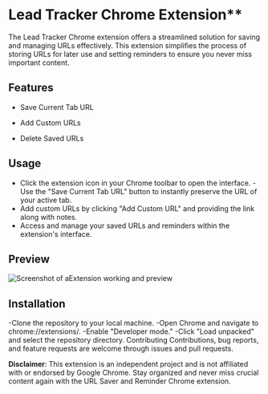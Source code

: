 # Lead Tracker Chrome Extension**
The Lead Tracker Chrome extension offers a streamlined solution for saving and managing URLs effectively. 
This extension simplifies the process of storing URLs for later use and setting reminders to ensure you never miss important content.

## Features

- Save Current Tab URL
* Add Custom URLs
+ Delete Saved URLs

## Usage

- Click the extension icon in your Chrome toolbar to open the interface.
-Use the "Save Current Tab URL" button to instantly preserve the URL of your active tab.
- Add custom URLs by clicking "Add Custom URL" and providing the link along with notes.
- Access and manage your saved URLs and reminders within the extension's interface.

## Preview 
![Screenshot of aExtension working and preview ](Noor508/Lead_tracker/blob/main/preview.jpg)
## Installation
-Clone the repository to your local machine.
-Open Chrome and navigate to chrome://extensions/.
-Enable "Developer mode."
-Click "Load unpacked" and select the repository directory.
Contributing
Contributions, bug reports, and feature requests are welcome through issues and pull requests.

**Disclaimer**: This extension is an independent project and is not affiliated with or endorsed by Google Chrome. Stay organized and never miss crucial content again with the URL Saver and Reminder Chrome extension.
